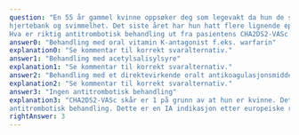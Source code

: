 ```yaml
---
question: "En 55 år gammel kvinne oppsøker deg som legevakt da hun de siste 2 timene har hatt vedvarende
hjertebank og svimmelhet. Det siste året har hun hatt flere lignende episoder som har gitt seg etter noen timer. Hun er overvektig med kroppsmasseindeks på 36 kg/m2 og behandles for søvnapne. Ellers er hun tidligere frisk. Du tar et EKG som viser atrieflimmer med ventrikkelfrekvens på 120 min-1 .
Hva er riktig antitrombotisk behandling ut fra pasientens CHA2DS2-VASc skår?"
answer0: "Behandling med oral vitamin K-antagonist f.eks. warfarin"
explanation0: "Se kommentar til korrekt svaralternativ."
answer1: "Behandling med acetylsalisylsyre"
explanation1: "Se kommentar til korrekt svaralternativ."
answer2: "Behandling med et direktevirkende oralt antikoagulasjonsmiddel (NOAK/DOAK)"
explanation2: "Se kommentar til korrekt svaralternativ."
answer3: "Ingen antitrombotisk behandling"
explanation3: "CHA2DS2-VASc skår er 1 på grunn av at hun er kvinne. Det er da ikke indikasjon for
antitrombotisk behandling. Dette er en IA indikasjon etter europeiske retningslinjer."
rightAnswer: 3
---
```



